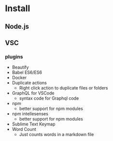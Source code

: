 # Install
## Node.js

## VSC
### plugins
* Beautify
* Babel ES6/ES6
* Docker
* Duplicate actions
    - Right click action to duplicate files or folders
* GraphQL for VSCode
    - syntax code for Graphql code
* npm
    - better support for npm modules
* npm intellesenses
    - better support for npm modules
* Sublime Text Keymap
* Word Count
    - Just counts words in a markdown file


